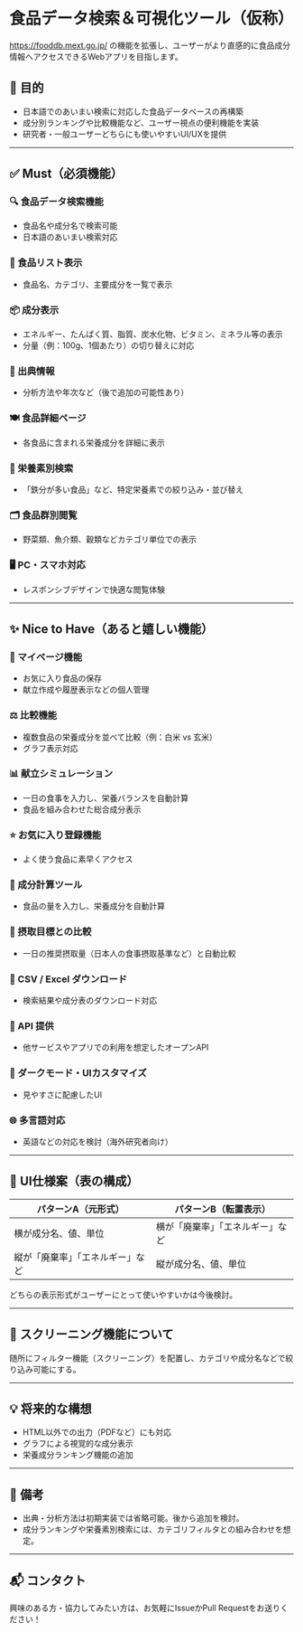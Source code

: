 # 食品データ検索＆可視化ツール（仮称）

https://fooddb.mext.go.jp/ の機能を拡張し、ユーザーがより直感的に食品成分情報へアクセスできるWebアプリを目指します。

## 🎯 目的

- 日本語でのあいまい検索に対応した食品データベースの再構築
- 成分別ランキングや比較機能など、ユーザー視点の便利機能を実装
- 研究者・一般ユーザーどちらにも使いやすいUI/UXを提供

---

## ✅ Must（必須機能）

### 🔍 食品データ検索機能
- 食品名や成分名で検索可能
- 日本語のあいまい検索対応

### 📃 食品リスト表示
- 食品名、カテゴリ、主要成分を一覧で表示

### 📦 成分表示
- エネルギー、たんぱく質、脂質、炭水化物、ビタミン、ミネラル等の表示
- 分量（例：100g、1個あたり）の切り替えに対応

### 🧾 出典情報
- 分析方法や年次など（後で追加の可能性あり）

### 🍽 食品詳細ページ
- 各食品に含まれる栄養成分を詳細に表示

### 🧲 栄養素別検索
- 「鉄分が多い食品」など、特定栄養素での絞り込み・並び替え

### 🗂 食品群別閲覧
- 野菜類、魚介類、穀類などカテゴリ単位での表示

### 🖥 PC・スマホ対応
- レスポンシブデザインで快適な閲覧体験

---

## ✨ Nice to Have（あると嬉しい機能）

### 👤 マイページ機能
- お気に入り食品の保存
- 献立作成や履歴表示などの個人管理

### ⚖ 比較機能
- 複数食品の栄養成分を並べて比較（例：白米 vs 玄米）
- グラフ表示対応

### 📊 献立シミュレーション
- 一日の食事を入力し、栄養バランスを自動計算
- 食品を組み合わせた総合成分表示

### ⭐ お気に入り登録機能
- よく使う食品に素早くアクセス

### 🔢 成分計算ツール
- 食品の量を入力し、栄養成分を自動計算

### 🎯 摂取目標との比較
- 一日の推奨摂取量（日本人の食事摂取基準など）と自動比較

### 📁 CSV / Excel ダウンロード
- 検索結果や成分表のダウンロード対応

### 🔌 API 提供
- 他サービスやアプリでの利用を想定したオープンAPI

### 🌙 ダークモード・UIカスタマイズ
- 見やすさに配慮したUI

### 🌐 多言語対応
- 英語などの対応を検討（海外研究者向け）

---

## 🧪 UI仕様案（表の構成）

| パターンA（元形式） | パターンB（転置表示） |
|--------------------|------------------------|
| 横が成分名、値、単位 | 横が「廃棄率」「エネルギー」など |
| 縦が「廃棄率」「エネルギー」など | 縦が成分名、値、単位 |

どちらの表示形式がユーザーにとって使いやすいかは今後検討。

---

## 🔎 スクリーニング機能について

随所にフィルター機能（スクリーニング）を配置し、カテゴリや成分名などで絞り込み可能にする。

---

## 💡 将来的な構想

- HTML以外での出力（PDFなど）にも対応
- グラフによる視覚的な成分表示
- 栄養成分ランキング機能の追加

---

## 📌 備考

- 出典・分析方法は初期実装では省略可能。後から追加を検討。
- 成分ランキングや栄養素別検索には、カテゴリフィルタとの組み合わせを想定。

---

## 📬 コンタクト

興味のある方・協力してみたい方は、お気軽にIssueかPull Requestをお送りください！
